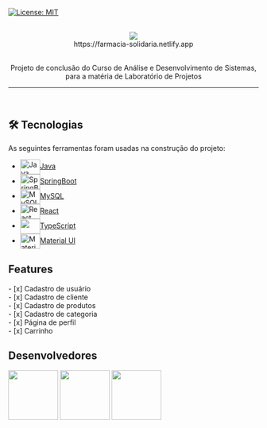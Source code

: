 [![License: MIT](https://img.shields.io/badge/License-MIT-yellow.svg)](https://opensource.org/licenses/MIT)
<br>
<br>
<div align="center">
<img src="https://img.shields.io/static/v1?label=E-Commerce&message=FarmaciaSolidaria&color=7159c1&style=for-the-badge&logo=ghost"/>
  <br>
 https://farmacia-solidaria.netlify.app
</div>
<br>
<p align="center">Projeto de conclusão do Curso de Análise e Desenvolvimento de Sistemas, para a matéria de Laboratório de Projetos</p>
<hr>
<br>

<h2 fontWeight="bold">🛠 Tecnologias</h2>
As seguintes ferramentas foram usadas na construção do projeto:

- <img align="center" alt="Java" height="30" width="40" src="https://user-images.githubusercontent.com/79949781/183263012-f25771dc-17a5-4ea0-9fb3-9c21cb3620cb.png">[Java](https://www.java.com/pt-BR/)
- <img align="center" alt="SpringBoot" height="30" width="40" src="https://cdn.jsdelivr.net/gh/devicons/devicon/icons/spring/spring-original.svg">[SpringBoot](https://spring.io/projects/spring-boot)
- <img align="center" alt="MySQL" height="30" width="40" src="https://user-images.githubusercontent.com/79949781/183263082-03faa487-921f-4faf-9a36-3b9bdf186525.png">[MySQL](https://www.mysql.com)
- <img align="center" alt="React" height="30" width="40" src="https://cdn.jsdelivr.net/gh/devicons/devicon/icons/react/react-original.svg">[React](https://pt-br.reactjs.org/)
- <img align="center" height="30" width="40" src="https://cdn.jsdelivr.net/gh/devicons/devicon/icons/typescript/typescript-original.svg"/>[TypeScript](https://www.typescriptlang.org/)
- <img align="center" alt="Material UI" height="30" width="40" src="https://cdn.jsdelivr.net/gh/devicons/devicon/icons/materialui/materialui-original.svg">[Material UI](https://mui.com)


<h2 fontWeight="bold">Features</h2>
- [x] Cadastro de usuário
<br>
- [x] Cadastro de cliente
<br>
- [x] Cadastro de produtos
<br>
- [x] Cadastro de categoria
<br>
- [x] Página de perfil
<br>
- [x] Carrinho
<br>


<h2 fontWeight="bold">Desenvolvedores</h2>
<div>
  <img height="100" width="100" src='https://avatars.githubusercontent.com/u/79949781?v=4'>
  <img height="100" width="100" src='https://farmacia-solidaria.netlify.app/static/media/Gustavo.6f8f1e77d5fe2e767e69.jpg'>
  <img height="100" width="100" src='https://farmacia-solidaria.netlify.app/static/media/michelle.a4edb4100d13fb20b426.jpg'>
</div>
